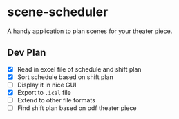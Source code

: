 # scene-scheduler

A handy application to plan scenes for your theater piece.

## Dev Plan

- [x] Read in excel file of schedule and shift plan
- [x] Sort schedule based on shift plan
- [ ] Display it in nice GUI
- [x] Export to `.ical` file
- [ ] Extend to other file formats
- [ ] Find shift plan based on pdf theater piece
